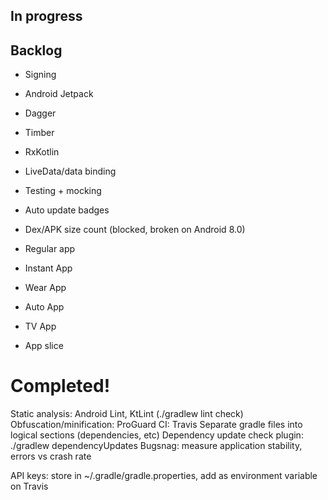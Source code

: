 ## In progress



## Backlog

- Signing
- Android Jetpack
- Dagger
- Timber
- RxKotlin
- LiveData/data binding
- Testing + mocking
- Auto update badges
- Dex/APK size count (blocked, broken on Android 8.0)

- Regular app
- Instant App
- Wear App
- Auto App
- TV App
- App slice


# Completed!

Static analysis: Android Lint, KtLint (./gradlew lint check)
Obfuscation/minification: ProGuard
CI: Travis
Separate gradle files into logical sections (dependencies, etc)
Dependency update check plugin: ./gradlew dependencyUpdates
Bugsnag: measure application stability, errors vs crash rate


API keys: store in ~/.gradle/gradle.properties, add as environment variable on Travis
